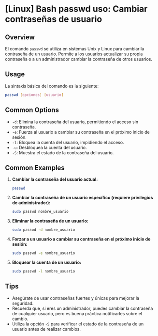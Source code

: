 # [Linux] Bash passwd uso: Cambiar contraseñas de usuario

## Overview
El comando `passwd` se utiliza en sistemas Unix y Linux para cambiar la contraseña de un usuario. Permite a los usuarios actualizar su propia contraseña o a un administrador cambiar la contraseña de otros usuarios.

## Usage
La sintaxis básica del comando es la siguiente:

```bash
passwd [opciones] [usuario]
```

## Common Options
- `-d`: Elimina la contraseña del usuario, permitiendo el acceso sin contraseña.
- `-e`: Fuerza al usuario a cambiar su contraseña en el próximo inicio de sesión.
- `-l`: Bloquea la cuenta del usuario, impidiendo el acceso.
- `-u`: Desbloquea la cuenta del usuario.
- `-S`: Muestra el estado de la contraseña del usuario.

## Common Examples
1. **Cambiar la contraseña del usuario actual:**
   ```bash
   passwd
   ```

2. **Cambiar la contraseña de un usuario específico (requiere privilegios de administrador):**
   ```bash
   sudo passwd nombre_usuario
   ```

3. **Eliminar la contraseña de un usuario:**
   ```bash
   sudo passwd -d nombre_usuario
   ```

4. **Forzar a un usuario a cambiar su contraseña en el próximo inicio de sesión:**
   ```bash
   sudo passwd -e nombre_usuario
   ```

5. **Bloquear la cuenta de un usuario:**
   ```bash
   sudo passwd -l nombre_usuario
   ```

## Tips
- Asegúrate de usar contraseñas fuertes y únicas para mejorar la seguridad.
- Recuerda que, si eres un administrador, puedes cambiar la contraseña de cualquier usuario, pero es buena práctica notificarles sobre el cambio.
- Utiliza la opción `-S` para verificar el estado de la contraseña de un usuario antes de realizar cambios.